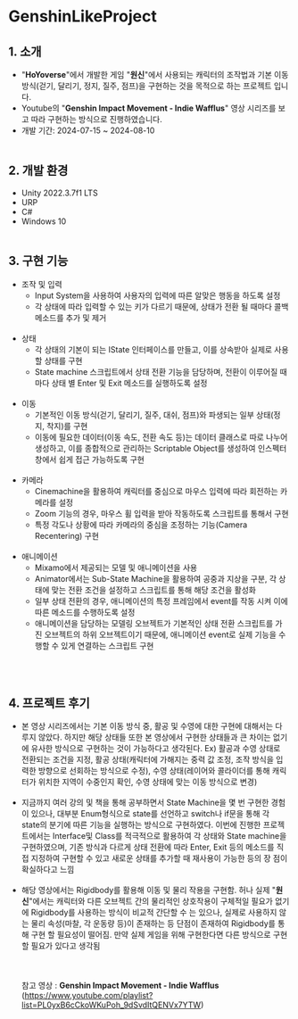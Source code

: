 # GenshinLikeProject
## 1. 소개
 * "__HoYoverse__"에서 개발한 게임 "__원신__"에서 사용되는 캐릭터의 조작법과 기본 이동 방식(걷기, 달리기, 정지, 질주, 점프)을 구현하는 것을 목적으로 하는 프로젝트 입니다.
 * Youtube의 "**Genshin Impact Movement - Indie Wafflus**" 영상 시리즈를 보고 따라 구현하는 방식으로 진행하였습니다.
 * 개발 기간: 2024-07-15 ~ 2024-08-10
<br/><br/>

## 2. 개발 환경
 * Unity 2022.3.7f1 LTS
 * URP
 * C#
 * Windows 10
<br/><br/>

## 3. 구현 기능
 * 조작 및 입력
    * Input System을 사용하여 사용자의 입력에 따른 알맞은 행동을 하도록 설정
    * 각 상태에 따라 입력할 수 있는 키가 다르기 때문에, 상태가 전환 될 때마다 콜백 메소드를 추가 및 제거
      <br/><br/>
 * 상태
    * 각 상태의 기본이 되는 IState 인터페이스를 만들고, 이를 상속받아 실제로 사용할 상태를 구현
    * State machine 스크립트에서 상태 전환 기능을 담당하며, 전환이 이루어질 때마다 상태 별 Enter 및 Exit 메소드를 실행하도록 설정
      <br/><br/>
 * 이동
    * 기본적인 이동 방식(걷기, 달리기, 질주, 대쉬, 점프)와 파생되는 일부 상태(정지, 착지)를 구현
    * 이동에 필요한 데이터(이동 속도, 전환 속도 등)는 데이터 클래스로 따로 나누어 생성하고, 이를 종합적으로 관리하는 Scriptable Object를 생성하여 인스펙터 창에서 쉽게 접근 가능하도록 구현
      <br/><br/>
 * 카메라
    * Cinemachine을 활용하여 캐릭터를 중심으로 마우스 입력에 따라 회전하는 카메라를 설정
    * Zoom 기능의 경우, 마우스 휠 입력을 받아 작동하도록 스크립트를 통해서 구현
    * 특정 각도나 상황에 따라 카메라의 중심을 조정하는 기능(Camera Recentering) 구현
      <br/><br/>
 * 애니메이션
    * Mixamo에서 제공되는 모델 및 애니메이션을 사용
    * Animator에서는 Sub-State Machine을 활용하여 공중과 지상을 구분, 각 상태에 맞는 전환 조건을 설정하고 스크립트를 통해 해당 조건을 활성화
    * 일부 상태 전환의 경우, 애니메이션의 특정 프레임에서 event를 작동 시켜 이에 따른 메소드를 수행하도록 설정
    * 애니메이션을 담당하는 모델링 오브젝트가 기본적인 상태 전환 스크립트를 가진 오브젝트의 하위 오브젝트이기 때문에, 애니메이션 event로 실제 기능을 수행할 수 있게 연결하는 스크립트 구현
 
<br/><br/>
## 4. 프로젝트 후기
 * 본 영상 시리즈에서는 기본 이동 방식 중, 활공 및 수영에 대한 구현에 대해서는 다루지 않았다. 하지만 해당 상태들 또한 본 영상에서 구현한 상태들과 큰 차이는 없기에 유사한 방식으로 구현하는 것이 가능하다고 생각된다.
   Ex) 활공과 수영 상태로 전환되는 조건을 지정, 활공 상태(캐릭터에 가해지는 중력 값 조정, 조작 방식을 입력한 방향으로 선회하는 방식으로 수정), 수영 상태(레이어와 콜라이더를 통해 캐릭터가 위치한 지역이 수중인지 확인, 수영 상태에 맞는 이동 방식으로 변경)<br/><br/>
 * 지금까지 여러 강의 및 책을 통해 공부하면서 State Machine을 몇 번 구현한 경험이 있으나, 대부분 Enum형식으로 state를 선언하고 switch나 if문을 통해 각 state의 분기에 따른 기능을 실행하는 방식으로 구현하였다.
   이번에 진행한 프로젝트에서는 Interface및 Class를 적극적으로 활용하여 각 상태와 State machine을 구현하였으며, 기존 방식과 다르게 상태 전환에 따라 Enter, Exit 등의 메소드를 직접 지정하여 구현할 수 있고 새로운 상태를 추가할 때 재사용이 가능한 등의 장    점이 확실하다고 느낌<br/><br/>
 * 해당 영상에서는 Rigidbody를 활용해 이동 및 물리 작용을 구현함. 허나 실제 "__원신__"에서는 캐릭터와 다른 오브젝트 간의 물리적인 상호작용이 구체적일 필요가 없기에 Rigidbody를 사용하는 방식이 비교적 간단할 수 는 있으나, 실제로 사용하지 않는 물리 속성(마찰, 각 운동량 등)이 존재하는 등 단점이 존재하여 Rigidbody를 통해 구현 할 필요성이 떨어짐. 만약 실제 게임을 위해 구현한다면 다른 방식으로 구현 할 필요가 있다고 생각됨<br/><br/>
<br/><br/>
 참고 영상 : **Genshin Impact Movement - Indie Wafflus** (https://www.youtube.com/playlist?list=PL0yxB6cCkoWKuPoh_9dSvdItQENVx7YTW)
